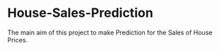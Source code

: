 # House-Sales-Prediction
The main aim of this project to make Prediction for the Sales of House Prices.
